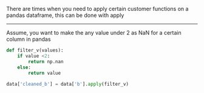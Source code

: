 There are times when you need to apply certain customer functions on a pandas dataframe, this can be done with apply

---

Assume, you want to make the any value under 2 as NaN for a certain column in pandas

```py 
def filter_v(values):
	if value <2:
		return np.nan
	else:
		return value
		
data['cleaned_b'] = data['b'].apply(filter_v)
```


